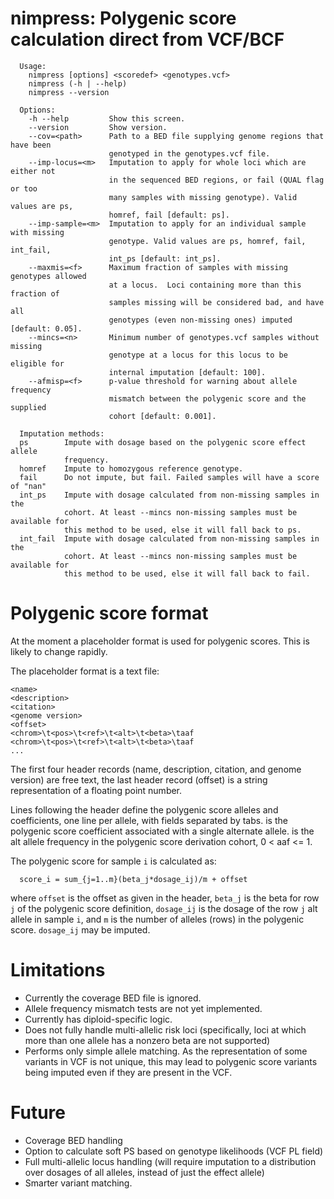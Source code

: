 # nimpress: Polygenic score calculation direct from VCF/BCF

```
  Usage:
    nimpress [options] <scoredef> <genotypes.vcf>
    nimpress (-h | --help)
    nimpress --version

  Options:
    -h --help         Show this screen.
    --version         Show version.
    --cov=<path>      Path to a BED file supplying genome regions that have been
                      genotyped in the genotypes.vcf file.
    --imp-locus=<m>   Imputation to apply for whole loci which are either not
                      in the sequenced BED regions, or fail (QUAL flag or too
                      many samples with missing genotype). Valid values are ps, 
                      homref, fail [default: ps].
    --imp-sample=<m>  Imputation to apply for an individual sample with missing 
                      genotype. Valid values are ps, homref, fail, int_fail, 
                      int_ps [default: int_ps].
    --maxmis=<f>      Maximum fraction of samples with missing genotypes allowed
                      at a locus.  Loci containing more than this fraction of 
                      samples missing will be considered bad, and have all 
                      genotypes (even non-missing ones) imputed [default: 0.05].
    --mincs=<n>       Minimum number of genotypes.vcf samples without missing 
                      genotype at a locus for this locus to be eligible for 
                      internal imputation [default: 100].
    --afmisp=<f>      p-value threshold for warning about allele frequency 
                      mismatch between the polygenic score and the supplied 
                      cohort [default: 0.001].

  Imputation methods:
  ps        Impute with dosage based on the polygenic score effect allele 
            frequency.
  homref    Impute to homozygous reference genotype.
  fail      Do not impute, but fail. Failed samples will have a score of "nan"
  int_ps    Impute with dosage calculated from non-missing samples in the 
            cohort. At least --mincs non-missing samples must be available for 
            this method to be used, else it will fall back to ps.
  int_fail  Impute with dosage calculated from non-missing samples in the 
            cohort. At least --mincs non-missing samples must be available for 
            this method to be used, else it will fall back to fail.
```

# Polygenic score format
At the moment a placeholder format is used for polygenic scores. This is likely to change rapidly.

The placeholder format is a text file:
```
<name>
<description>
<citation>
<genome version>
<offset>
<chrom>\t<pos>\t<ref>\t<alt>\t<beta>\taaf
<chrom>\t<pos>\t<ref>\t<alt>\t<beta>\taaf
...
```
The first four header records (name, description, citation, and genome version) are free text, 
the last header record (offset) is a string representation of a floating point number.

Lines following the header define the polygenic score alleles and coefficients, one line per
allele, with fields separated by tabs.  <beta> is the polygenic score coefficient associated with
a single alternate allele.  <aaf> is the alt allele frequency in the polygenic score derivation
cohort, 0 < aaf <= 1.

The polygenic score for sample `i` is calculated as:
```
  score_i = sum_{j=1..m}(beta_j*dosage_ij)/m + offset
```
where `offset` is the offset as given in the header, `beta_j` is the beta for row `j` of the 
polygenic score definition, `dosage_ij` is the dosage of the row `j` alt allele in sample `i`,
and `m` is the number of alleles (rows) in the polygenic score.  `dosage_ij` may be imputed.

# Limitations
* Currently the coverage BED file is ignored.
* Allele frequency mismatch tests are not yet implemented.
* Currently has diploid-specific logic.
* Does not fully handle multi-allelic risk loci (specifically, loci at which more than one allele has a nonzero beta are not supported)
* Performs only simple allele matching. As the representation of some variants in VCF is not unique, this may lead to polygenic score variants being imputed even if they are present in the VCF.

# Future
* Coverage BED handling
* Option to calculate soft PS based on genotype likelihoods (VCF PL field)
* Full multi-allelic locus handling (will require imputation to a distribution over dosages of all alleles, instead of just the effect allele)
* Smarter variant matching.
